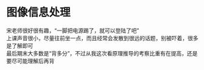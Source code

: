 # 图像信息处理
宋老师很好很有趣，“一脚把电源踢了，就可以登陆了吧”  
上课声音很小，尽量往前坐一点，而且经常会发散到很远的话题，别被吓着，很多是了解即可  
最后期末大多数是“背多分”，不过从我这次看原理推导的考察比重有在提高，还是要尽可能理解后再背
